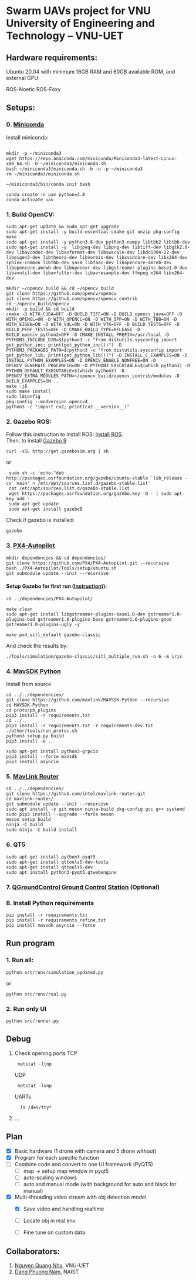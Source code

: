 # Swarm UAVs project for VNU University of Engineering and Technology – VNU-UET

## Hardware requirements:

Ubuntu 20.04 with minimum 16GB RAM and 60GB available ROM, and external GPU

ROS-Noetic ROS-Foxy

## Setups:
### 0. [Miniconda](https://docs.anaconda.com/free/miniconda/miniconda-install/)

   Install miniconda:


   ```

   mkdir -p ~/miniconda3
   wget https://repo.anaconda.com/miniconda/Miniconda3-latest-Linux-x86_64.sh -O ~/miniconda3/miniconda.sh
   bash ~/miniconda3/miniconda.sh -b -u -p ~/miniconda3
   rm ~/miniconda3/miniconda.sh

   ```

   ```
   ~/miniconda3/bin/conda init bash
   ```
   ```
   conda create -n uav python=3.8
   conda activate uav
   ```
### 1. Build OpenCV:
   ```
   sudo apt-get update && sudo apt-get upgrade
   sudo apt-get install -y build-essential cmake git unzip pkg-config make
   sudo apt-get install -y python3.8-dev python3-numpy libtbb2 libtbb-dev
   sudo apt-get install -y  libjpeg-dev libpng-dev libtiff-dev libgtk2.0-dev libavcodec-dev libavformat-dev libswscale-dev libdc1394-22-dev libeigen3-dev libtheora-dev libvorbis-dev libxvidcore-dev libx264-dev sphinx-common libtbb-dev yasm libfaac-dev libopencore-amrnb-dev libopencore-amrwb-dev libopenexr-dev libgstreamer-plugins-base1.0-dev libavutil-dev libavfilter-dev libavresample-dev ffmpeg x264 libx264-dev
   ```
   ```
   mkdir ~/opencv_build && cd ~/opencv_build
   git clone https://github.com/opencv/opencv
   git clone https://github.com/opencv/opencv_contrib
   cd ~/opencv_build/opencv
   mkdir -p build && cd build
   cmake -D WITH_CUDA=OFF -D BUILD_TIFF=ON -D BUILD_opencv_java=OFF -D WITH_OPENGL=ON -D WITH_OPENCL=ON -D WITH_IPP=ON -D WITH_TBB=ON -D WITH_EIGEN=ON -D WITH_V4L=ON -D WITH_VTK=OFF -D BUILD_TESTS=OFF -D BUILD_PERF_TESTS=OFF -D CMAKE_BUILD_TYPE=RELEASE -D BUILD_opencv_python2=OFF -D CMAKE_INSTALL_PREFIX=/usr/local -D PYTHON3_INCLUDE_DIR=$(python3 -c "from distutils.sysconfig import get_python_inc; print(get_python_inc())") -D PYTHON3_PACKAGES_PATH=$(python3 -c "from distutils.sysconfig import get_python_lib; print(get_python_lib())") -D INSTALL_C_EXAMPLES=ON -D INSTALL_PYTHON_EXAMPLES=ON -D OPENCV_ENABLE_NONFREE=ON -D OPENCV_GENERATE_PKGCONFIG=ON -D PYTHON3_EXECUTABLE=$(which python3) -D PYTHON_DEFAULT_EXECUTABLE=$(which python3) -D OPENCV_EXTRA_MODULES_PATH=~/opencv_build/opencv_contrib/modules -D BUILD_EXAMPLES=ON ..
   make -j8
   sudo make install
   sudo ldconfig
   pkg-config --modversion opencv4
   python3 -c "import cv2; print(cv2.__version__)"
   ```

### 2. Gazebo ROS:

   Follow this instruction to install ROS: [Install ROS](https://wiki.ros.org/noetic/Installation/Ubuntu). </br>
   Then, to install [Gazebo 9](https://classic.gazebosim.org/tutorials?cat=install&tut=install_ubuntu&ver=9.0)


   ```
   curl -sSL http://get.gazebosim.org | sh
   ```

   or

   ```
    sudo sh -c 'echo "deb http://packages.osrfoundation.org/gazebo/ubuntu-stable `lsb_release -cs` main" > /etc/apt/sources.list.d/gazebo-stable.list'
    cat /etc/apt/sources.list.d/gazebo-stable.list
    wget https://packages.osrfoundation.org/gazebo.key -O - | sudo apt-key add -
    sudo apt-get update
    sudo apt-get install gazebo9
   ```

   Check if gazebo is installed:

   ```
   gazebo
   ```
### 3. [PX4-Autopilot](https://github.com/PX4/PX4-Autopilot.git)


   ```
   mkdir dependencies && cd dependencies/
   git clone https://github.com/PX4/PX4-Autopilot.git --recursive
   bash ./PX4-Autopilot/Tools/setup/ubuntu.sh
   git submodule update --init --recursive
   ```

   #### Setup Gazebo for first run ([Instruction](https://docs.px4.io/main/en/sim_gazebo_classic/multi_vehicle_simulation.html))):

   ```
   cd ../dependencies/PX4-Autopilot/
   ```

   ```[setup]
   make clean
   sudo apt-get install libgstreamer-plugins-base1.0-dev gstreamer1.0-plugins-bad gstreamer1.0-plugins-base gstreamer1.0-plugins-good gstreamer1.0-plugins-ugly -y
   ```

   ```
   make px4_sitl_default gazebo-classic
   ```

   And check the results by:

   ```
   ./Tools/simulation/gazebo-classic/sitl_multiple_run.sh -n 6 -m iris
   ```
### 4. [MavSDK Python](https://github.com/mavlink/MAVSDK-Python.git)

   Install from source
   ```Install from src
   cd ../../dependencies/
   git clone https://github.com/mavlink/MAVSDK-Python --recursive
   cd MAVSDK-Python
   cd proto/pb_plugins
   pip3 install -r requirements.txt
   cd ../..
   pip3 install -r requirements.txt -r requirements-dev.txt
   ./other/tools/run_protoc.sh
   python3 setup.py build
   pip3 install -e .
   ```
   ```Pipy
   sudo apt-get install python3-grpcio
   pip3 install --force mavsdk
   pip3 install asyncio
   ```
### 5. [MavLink Router](https://github.com/intel/mavlink-router.git)

   ```
   cd ../../dependencies/
   git clone https://github.com/intel/mavlink-router.git
   cd mavlink-router/
   git submodule update --init --recursive
   sudo apt install -y git meson ninja-build pkg-config gcc g++ systemd
   sudo pip3 install --upgrade --force meson
   meson setup build
   ninja -C build
   sudo ninja -C build install
   ```
### 6. QT5

   ```
   sudo apt-get install python3-pyqt5
   sudo apt-get install qttools5-dev-tools
   sudo apt-get install qttools5-dev
   sudo apt install python3-pyqt5.qtwebengine
   ```
### 7. [QGroundControl Ground Control Station](https://github.com/mavlink/qgroundcontrol/releases) (Optional)

### 8. Install Python requirements


   ```
   pip install -r requirements.txt
   pip install -r requirements_refine.txt
   pip install mavsdk asyncio --force
   ```

## Run program

### 1. Run all:

   ```
   python src/runs/simulation_updated.py
   ```

   or

   ```
   python src/runs/real.py
   ```
### 2. Run only UI
   ```
   python src/runner.py
   ```

## Debug

1. Check opening ports
   TCP

   ```
    netstat -ltnp
   ```

   UDP

   ```
    netstat -lunp
   ```

   UARTs

   ```
     ls /dev/tty*
   ```
2. ...

## Plan

- [X] Basic hardware (1 drone with camera and 5 drone without)
- [X] Program for each specific function
- [ ] Combine code and convert to one UI framework (PyQT5)
  - [ ] map -> setup map window in pyqt5
  - [ ] auto-scaling windows
  - [ ] auto and manual mode (with background for auto and black for manual)
- [X] Multi-threading video stream with obj detection model
  - [x] Save video and handling realtime
  - [ ] Locate obj in real env
  - [ ] Fine tune on custom data


## Collaborators:

1. [Nguyen Quang Nha](nhanq@vnu.edu.vn), VNU-UET
2. [Dang Phuong Nam](phgnam1811.vn@gmail.com), NAIST
